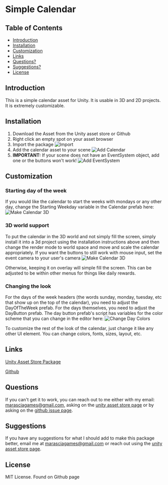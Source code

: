# Simple Calendar

## Table of Contents
- [Introduction](#introduction)
- [Installation](#installation)
- [Customization](#customization)
- [Links](#links)
- [Questions?](#questions)
- [Suggestions?](#suggestions)
- [License](#license)

## Introduction
This is a simple calendar asset for Unity. It is usable in 3D and 2D projects. It is extremely customizable.

## Installation
1. Download the Asset from the Unity asset store or Github
2. Right click an empty spot on your asset browser
3. Import the package ![Import](Image1.png)
4. Add the calendar asset to your scene ![Add Calendar](AddingCalendarGif.gif)
5. **IMPORTANT:** If your scene does not have an EventSystem object, add one or the buttons won't work! ![Add EventSystem](Image2.png)

## Customization

### Starting day of the week
If you would like the calendar to start the weeks with mondays or any other day, change the Starting Weekday variable in the Calendar prefab here: ![Make Calendar 3D](Image5.png)

### 3D world support
To put the calendar in the 3D world and not simply fill the screen, simply install it into a 3d project using the installation instructions above and then change the render mode to world space and move and scale the calendar appropriately. If you want the buttons to still work with mouse input, set the event camera to your user's camera ![Make Calendar 3D](Image3.png)

Otherwise, keeping it on overlay will simple fill the screen. This can be adjusted to be within other menus for things like daily rewards.

### Changing the look
For the days of the week headers (the words sunday, monday, tuesday, etc that show up on the top of the calendar), you need to adjust the DayOfTheWeek prefab. For the days themselves, you need to adjust the DayButton prefab. The day button prefab's script has variables for the color scheme that you can change in the editor here: ![Change Day Colors](Image4.png)

To customize the rest of the look of the calendar, just change it like any other UI element. You can change colors, fonts, sizes, layout, etc.

## Links
[Unity Asset Store Package](https://assetstore.unity.com/packages/slug/313178)

[Github](https://github.com/ThomasMarascia/SimpleCalendar)

## Questions
If you can't get it to work, you can reach out to me either with my email: marasciagames@gmail.com, asking on the [unity asset store page](https://assetstore.unity.com/packages/slug/313178) or by asking on the [github issue page](https://github.com/ThomasMarascia/SimpleCalendar/issues/new).

## Suggestions
If you have any suggestions for what I should add to make this package better, email me at marasciagames@gmail.com or reach out using the [unity asset store page](https://assetstore.unity.com/packages/slug/313178).

## License
MIT License. Found on Github page
